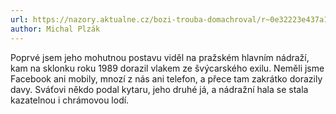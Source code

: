 ```yaml
---
url: https://nazory.aktualne.cz/bozi-trouba-domachroval/r~0e32223e437a11eb9d470cc47ab5f122/
author: Michal Plzák
---
```


Poprvé jsem jeho mohutnou postavu viděl na pražském hlavním nádraží, kam na sklonku roku 1989 dorazil vlakem ze švýcarského exilu. Neměli jsme Facebook ani mobily, mnozí z nás ani telefon, a přece tam zakrátko dorazily davy. Sváťovi někdo podal kytaru, jeho druhé já, a nádražní hala se stala kazatelnou i chrámovou lodí.
